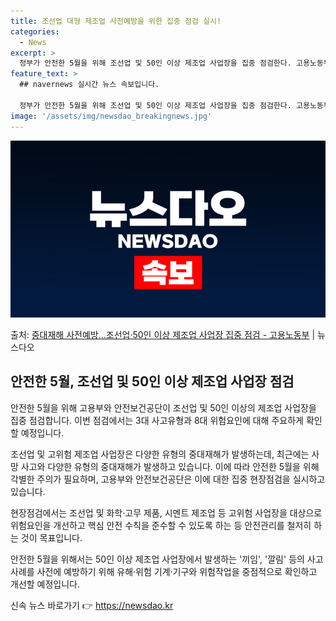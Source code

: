 ```yaml
---
title: 조선업 대형 제조업 사전예방을 위한 집중 점검 실시!
categories:
  - News
excerpt: >
  정부가 안전한 5월을 위해 조선업 및 50인 이상 제조업 사업장을 집중 점검한다. 고용노동부와 안전보건공단은…
feature_text: >
  ## navernews 실시간 뉴스 속보입니다.

  정부가 안전한 5월을 위해 조선업 및 50인 이상 제조업 사업장을 집중 점검한다. 고용노동부와 안전보건공단은…
image: '/assets/img/newsdao_breakingnews.jpg'
---
```


![뉴스다오 속보](/assets/img/newsdao_breakingnews.jpg)

<p>출처: <a href="https://newsdao.kr/3873" rel="dofollow">중대재해 사전예방…조선업·50인 이상 제조업 사업장 집중 점검 - 고용노동부</a> | 뉴스다오</p>

<h2 data-ke-size="size26">안전한 5월, 조선업 및 50인 이상 제조업 사업장 점검</h2>
안전한 5월을 위해 고용부와 안전보건공단이 조선업 및 50인 이상의 제조업 사업장을 집중 점검합니다. 이번 점검에서는 3대 사고유형과 8대 위험요인에 대해 주요하게 확인할 예정입니다.

조선업 및 고위험 제조업 사업장은 다양한 유형의 중대재해가 발생하는데, 최근에는 사망 사고와 다양한 유형의 중대재해가 발생하고 있습니다. 이에 따라 안전한 5월을 위해 각별한 주의가 필요하며, 고용부와 안전보건공단은 이에 대한 집중 현장점검을 실시하고 있습니다.

현장점검에서는 조선업 및 화학·고무 제품, 시멘트 제조업 등 고위험 사업장을 대상으로 위험요인을 개선하고 핵심 안전 수칙을 준수할 수 있도록 하는 등 안전관리를 철저히 하는 것이 목표입니다.

안전한 5월을 위해서는 50인 이상 제조업 사업장에서 발생하는 '끼임', '깔림' 등의 사고 사례를 사전에 예방하기 위해 유해·위험 기계·기구와 위험작업을 중점적으로 확인하고 개선할 예정입니다. 

신속 뉴스 바로가기 👉 <a href="https://newsdao.kr" rel="dofollow">https://newsdao.kr</a>


